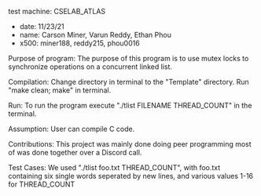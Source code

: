 test machine: CSELAB_ATLAS
* date: 11/23/21
* name: Carson Miner, Varun Reddy, Ethan Phou
* x500: miner188, reddy215, phou0016

Purpose of program: The purpose of this program is to use mutex locks to synchronize operations on a concurrent linked list.

Compilation: Change directory in terminal to the "Template" directory. Run "make clean; make" in terminal.

Run: To run the program execute "./tlist FILENAME THREAD_COUNT" in the terminal.

Assumption: User can compile C code. 

Contributions: This project was mainly done doing peer programming most of was done together over a Discord call.

Test Cases: We used "./tlist foo.txt THREAD_COUNT", with foo.txt containing six single words seperated by new lines, and various values 1-16 for THREAD_COUNT